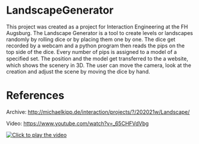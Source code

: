 # LandscapeGenerator
This project was created as a project for Interaction Engineering at the FH Augsburg.
The Landscape Generator is a tool to create levels or landscapes randomly by rolling dice or by placing them one by one. The dice get recorded by a webcam and a python program then reads the pips on the top side of the dice. Every number of pips is assigned to a model of a speciﬁed set. The position and the model get transferred to the a website, which shows the scenery in 3D. The user can move the camera, look at the creation and adjust the scene by moving the dice by hand.

# References
Archive: http://michaelkipp.de/interaction/projects/?/202021w/Landscape/

Video: https://www.youtube.com/watch?v=_65CHFVdVbg

[![Click to play the video](https://img.youtube.com/vi/_65CHFVdVbg/0.jpg)](https://www.youtube.com/watch?v=_65CHFVdVbg)
